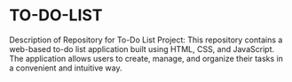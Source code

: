 # TO-DO-LIST
 Description of Repository for To-Do List Project:  This repository contains a web-based to-do list application built using HTML, CSS, and JavaScript. The application allows users to create, manage, and organize their tasks in a convenient and intuitive way.
